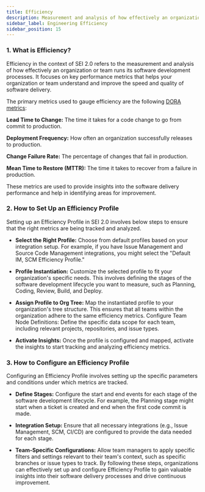 ```yaml
---
title: Efficiency
description: Measurement and analysis of how effectively an organization or team performs its software development processes
sidebar_label: Engineering Efficiency
sidebar_position: 15
---
```


### 1. What is Efficiency?

Efficiency in the context of SEI 2.0 refers to the measurement and analysis of how effectively an organization or team runs its software development processes. It focuses on key performance metrics that helps your organization or team understand and improve the speed and quality of software delivery. 

The primary metrics used to gauge efficiency are the following [DORA metrics](https://cloud.google.com/blog/products/devops-sre/announcing-the-2024-dora-report):

**Lead Time to Change:** The time it takes for a code change to go from commit to production.

**Deployment Frequency:** How often an organization successfully releases to production.

**Change Failure Rate:** The percentage of changes that fail in production.

**Mean Time to Restore (MTTR):** The time it takes to recover from a failure in production.

These metrics are used to provide insights into the software delivery performance and help in identifying areas for improvement.

### 2. How to Set Up an Efficiency Profile
Setting up an Efficiency Profile in SEI 2.0 involves below steps to ensure that the right metrics are being tracked and analyzed.

* **Select the Right Profile:** Choose from default profiles based on your integration setup. For example, if you have Issue Management and Source Code Management integrations, you might select the "Default IM, SCM Efficiency Profile."

* **Profile Instantiation:** Customize the selected profile to fit your organization's specific needs. This involves defining the stages of the software development lifecycle you want to measure, such as Planning, Coding, Review, Build, and Deploy.

* **Assign Profile to Org Tree:** Map the instantiated profile to your organization's tree structure. This ensures that all teams within the organization adhere to the same efficiency metrics.
Configure Team Node Definitions: Define the specific data scope for each team, including relevant projects, repositories, and issue types.

* **Activate Insights:** Once the profile is configured and mapped, activate the insights to start tracking and analyzing efficiency metrics.

### 3. How to Configure an Efficiency Profile
Configuring an Efficiency Profile involves setting up the specific parameters and conditions under which metrics are tracked.

* **Define Stages:** Configure the start and end events for each stage of the software development lifecycle. 
For example, the Planning stage might start when a ticket is created and end when the first code commit is made.

* **Integration Setup:** Ensure that all necessary integrations (e.g., Issue Management, SCM, CI/CD) are configured to provide the data needed for each stage.

* **Team-Specific Configurations:** Allow team managers to apply specific filters and settings relevant to their team's context, such as specific branches or issue types to track.
By following these steps, organizations can effectively set up and configure Efficiency Profile to gain valuable insights into their software delivery processes and drive continuous improvement.

